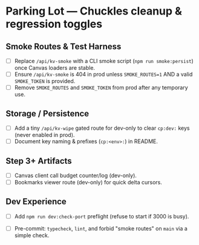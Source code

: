 # Parking Lot — Chuckles cleanup & regression toggles

## Smoke Routes & Test Harness
- [ ] Replace `/api/kv-smoke` with a CLI smoke script (`npm run smoke:persist`) once Canvas loaders are stable.
- [ ] Ensure `/api/kv-smoke` is 404 in prod unless `SMOKE_ROUTES=1` AND a valid `SMOKE_TOKEN` is provided.
- [ ] Remove `SMOKE_ROUTES` and `SMOKE_TOKEN` from prod after any temporary use.

## Storage / Persistence
- [ ] Add a tiny `/api/kv-wipe` gated route for dev-only to clear `cp:dev:` keys (never enabled in prod).
- [ ] Document key naming & prefixes (`cp:<env>:`) in README.

## Step 3+ Artifacts
- [ ] Canvas client call budget counter/log (dev-only).
- [ ] Bookmarks viewer route (dev-only) for quick delta cursors.

## Dev Experience
- [ ] Add `npm run dev:check-port` preflight (refuse to start if 3000 is busy).
- [ ] Pre-commit: `typecheck`, `lint`, and forbid "smoke routes" on `main` via a simple check.


